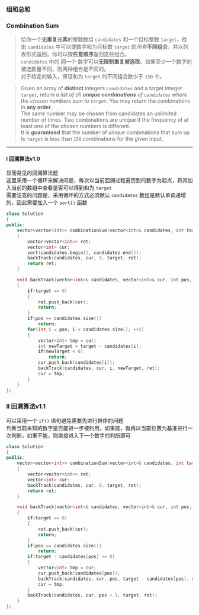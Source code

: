 ### 组和总和
### Combination Sum

> 给你一个**无重复元素**的整数数组 `candidates` 和一个目标整数 `target`，找出 `candidates` 中可以使数字和为目标数 `target` 的*所有***不同组合**，并以列表形式返回。你可以按**任意顺序**返回这些组合。  
> `candidates` 中的 同一个 数字可以**无限制重复被选取**。如果至少一个数字的被选数量不同，则两种组合是不同的。   
> 对于给定的输入，保证和为 `target` 的不同组合数少于 `150` 个。  

> Given an array of **distinct** integers `candidates` and a target integer `target`, return *a list of all **unique combinations** of `candidates` where the chosen numbers sum to `target`*. You may return the combinations in **any order**.  
> The same number may be chosen from candidates an unlimited number of times. Two combinations are unique if the frequency of at least one of the chosen numbers is different.  
> It is **guaranteed** that the number of unique combinations that sum up to `target` is less than `150` combinations for the given input.  

----------

#### I 回溯算法v1.0

显而易见的回溯算法题  
这里采用一个循环来解决问题，每次以当前回溯过程遍历到的数字为起点，将其加入当前的数组中查看是否可以得到和为 `target`  
需要注意的问题是，采用循环的方式必须默认 `candidates` 数组是默认单调递增的，因此需要加入一个 `sort()` 函数  

```cpp
class Solution
{
public:
    vector<vector<int>> combinationSum(vector<int>& candidates, int target) 
    {
        vector<vector<int>> ret;
        vector<int> cur;
        sort(candidates.begin(), candidates.end());
        backTrack(candidates, cur, 0, target, ret);
        return ret;
    }

    void backTrack(vector<int>& candidates, vector<int>& cur, int pos, int target, vector<vector<int>>& ret)
    {
        if(target == 0)
        {
            ret.push_back(cur);
            return;
        }
        if(pos == candidates.size())
            return;
        for(int i = pos; i < candidates.size(); ++i)
        {
            vector<int> tmp = cur;
            int newTarget = target - candidates[i];
            if(newTarget < 0)
                return;
            cur.push_back(candidates[i]);
            backTrack(candidates, cur, i, newTarget, ret);
            cur = tmp;
        }
    }
};
```

### II 回溯算法v1.1

可以采用一个 `if()` 语句避免需要先进行排序的问题  
判断当前未知的数字是否能进一步被利用，如果能，就再以当前位置为基准进行一次判断，如果不能，则直接进入下一个数字的判断即可  

```cpp
class Solution
{
public:
    vector<vector<int>> combinationSum(vector<int>& candidates, int target) 
    {
        vector<vector<int>> ret;
        vector<int> cur;
        backTrack(candidates, cur, 0, target, ret);
        return ret;
    }

    void backTrack(vector<int>& candidates, vector<int>& cur, int pos, int target, vector<vector<int>>& ret)
    {
        if(target == 0)
        {
            ret.push_back(cur);
            return;
        }
        if(pos == candidates.size())
            return;
        if(target - candidates[pos] >= 0)
        {
            vector<int> tmp = cur;
            cur.push_back(candidates[pos]);
            backTrack(candidates, cur, pos, target - candidates[pos], ret);
            cur = tmp;
        }
        backTrack(candidates, cur, pos + 1, target, ret);
    }
};
```
